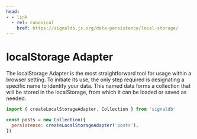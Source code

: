 ```yaml
---
head:
- - link
  - rel: canonical
    href: https://signaldb.js.org/data-persistence/local-storage/
---
```

# localStorage Adapter

The localStorage Adapter is the most straightforward tool for usage within a browser setting. To initiate its use, the only step required is designating a specific name to identify your data. This named data forms a collection that will be stored in the localStorage, from which it can be loaded or saved as needed.

```js
import { createLocalStorageAdapter, Collection } from 'signaldb'

const posts = new Collection({
  persistence: createLocalStorageAdapter('posts'),
})
```
